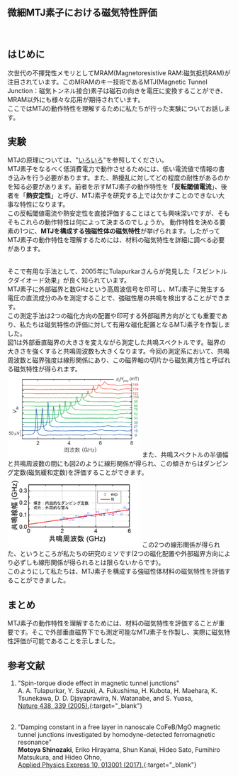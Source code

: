## 微細MTJ素子における磁気特性評価
<br>

## はじめに
次世代の不揮発性メモリとしてMRAM(Magnetoresistive RAM:磁気抵抗RAM)が注目されています。このMRAMのキー技術であるMTJ(Magnetic Tunnel Junction：磁気トンネル接合)素子は磁石の向きを電圧に変換することができ、MRAM以外にも様々な応用が期待されています。<br>
ここではMTJの動作特性を理解するために私たちが行った実験についてお話します。<br>

## 実験
MTJの原理については、"[いろいろ](./pokepoke)"を参照してください。<br>
MTJ素子をなるべく低消費電力で動作させるためには、低い電流値で情報の書き込みを行う必要があります。また、熱擾乱に対してどの程度の耐性があるのかを知る必要があります。前者を示すMTJ素子の動作特性を「**反転閾値電流**」、後者を「**熱安定性**」と呼び、MTJ素子を研究する上では欠かすことのできない大事な特性になります。<br>
この反転閾値電流や熱安定性を直接評価することはとても興味深いですが、そもそもこれらの動作特性は何によって決まるのでしょうか。
動作特性を決める要素の1つに、**MTJを構成する強磁性体の磁気特性**が挙げられます。したがってMTJ素子の動作特性を理解するためには、材料の磁気特性を詳細に調べる必要があります。<br><br>

そこで有用な手法として、2005年にTulapurkarさんらが発見した「スピントルクダイオード効果」が良く知られています。<br>
MTJ素子に外部磁界と数GHzという高周波信号を印可し、MTJ素子に発生する電圧の直流成分のみを測定することで、強磁性層の共鳴を検出することができます。<br>
この測定手法は2つの磁化方向の配置や印可する外部磁界方向がとても重要であり、私たちは磁気特性の評価に対して有用な磁化配置となるMTJ素子を作製しました。<br>
図1は外部垂直磁界の大きさを変えながら測定した共鳴スペクトルです。磁界の大きさを強くすると共鳴周波数も大きくなります。今回の測定系において、共鳴周波数と磁界強度は線形関係にあり、この磁界軸の切片から磁気異方性と呼ばれる磁気特性が得られます。<br>
<img src="./FMR.png" width="300px" title="垂直磁界下における強磁性共鳴の検出">
また、共鳴スペクトルの半値幅と共鳴周波数の間にも図2のように線形関係が得られ、この傾きからはダンピング定数(磁気緩和定数)を評価することができます。<br>
<img src="./df_fr.png" width="300px" title="共鳴線幅と共鳴周波数の関係">
この2つの線形関係が得られた、というところが私たちの研究のミソです(2つの磁化配置や外部磁界方向により必ずしも線形関係が得られるとは限らないからです)。<br>
このようにして私たちは、MTJ素子を構成する強磁性体材料の磁気特性を評価することができました。<br>

## まとめ
MTJ素子の動作特性を理解するためには、材料の磁気特性を評価することが重要です。そこで外部垂直磁界下でも測定可能なMTJ素子を作製し、実際に磁気特性評価が可能であることを示しました。

## 参考文献
1. "Spin-torque diode effect in magnetic tunnel junctions"<br>
A. A. Tulapurkar, Y. Suzuki, A. Fukushima, H. Kubota, H. Maehara, K. Tsunekawa, D. D. Djayaprawira, N. Watanabe, and S. Yuasa,<br>
[Nature 438, 339 (2005).](https://www.nature.com/articles/nature04207){:target="_blank"}<br><br>

1. "Damping constant in a free layer in nanoscale CoFeB/MgO magnetic tunnel junctions investigated by homodyne-detected ferromagnetic resonance"<br>
**Motoya Shinozaki**, Eriko Hirayama, Shun Kanai, Hideo Sato, Fumihiro Matsukura, and Hideo Ohno,<br>
[Applied Physics Express 10, 013001 (2017).](https://iopscience.iop.org/article/10.7567/APEX.10.013001){:target="_blank"}<br><br>